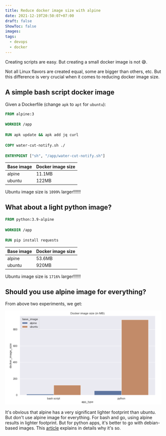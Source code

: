 ```yaml
---
title: Reduce docker image size with alpine
date: 2021-12-19T20:50:07+07:00
draft: false
ShowToc: false
images:
tags:
  - devops
  - docker
---
```


Creating scripts are easy. But creating a small docker image is not 😅.

Not all Linux flavors are created equal, some are bigger than others, etc. But this difference is very crucial when it comes to reducing docker image size.

## A simple bash script docker image

Given a Dockerfile (change `apk` to `apt` for `ubuntu`):

```dockerfile
FROM alpine:3

WORKDIR /app

RUN apk update && apk add jq curl

COPY water-cut-notify.sh ./

ENTRYPOINT ["sh", "/app/water-cut-notify.sh"]
```

| Base image | Docker image size |
| ---------- | ----------------- |
| alpine     | 11.1MB            |
| ubuntu     | 122MB             |

Ubuntu image size is `1099%` larger!!!!!!

## What about a light python image?

```dockerfile
FROM python:3.9-alpine

WORKDIR /app

RUN pip install requests
```

| Base image | Docker image size |
| ---------- | ----------------- |
| alpine     | 53.6MB            |
| ubuntu     | 920MB             |

Ubuntu image size is `1716%` larger!!!!!!

## Should you use alpine image for everything?

From above two experiments, we get:

![](/images/2021-12-19-21-21-35.png)

It's obvious that alpine has a very significant lighter footprint than ubuntu. But don't use alpine image for everything. For bash and go, using alpine results in lighter footprint. But for python apps, it's better to go with debian-based images. This [article](https://pythonspeed.com/articles/alpine-docker-python/) explains in details why it's so.

